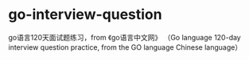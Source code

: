 # go-interview-question
go语言120天面试题练习，from 《go语言中文网》 （Go language 120-day interview question practice, from the GO language Chinese language）
